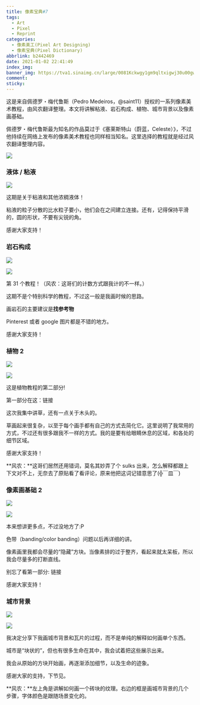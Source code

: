 ```yaml
---
title: 像素宝典#7
tags:
  - Art
  - Pixel
  - Reprint
categories:
  - 像素美工(Pixel Art Designing)
  - 像素宝典(Pixel Dictionary)
abbrlink: b2442469
date: 2021-01-02 22:41:49
index_img:
banner_img: https://tva1.sinaimg.cn/large/0081Kckwgy1gm9qltxigwj30u00gwwh1.jpg
comment:
sticky:
---
```




这是来自佩德罗・梅代鲁斯（Pedro Medeiros，@saint11）授权的一系列像素美术教程，由风农翻译整理。本文将讲解粘液、岩石构成、植物、城市背景以及像素画基础。

<!--more-->

佩德罗・梅代鲁斯最为知名的作品莫过于《塞莱斯特山（蔚蓝，Celeste）》，不过他持续在网络上发布的像素美术教程也同样相当知名。这里选择的教程就是经过风农翻译整理内容。

![](https://tva1.sinaimg.cn/large/0081Kckwgy1gm9qfvi92oj30u008c3z7.jpg)





### 液体 / 粘液

![](https://tva1.sinaimg.cn/large/0081Kckwgy1gm9qetza7hg30e80e8qhl.gif)



这期是关于粘液和其他浓稠液体！

粘液的粒子分散的比水粒子要小，他们会在之间建立连接。还有，记得保持平滑的，圆的形状，不要有尖锐的角。

感谢大家支持！



### 岩石构成

![](https://tva1.sinaimg.cn/large/0081Kckwgy1gm9qewib7rg30e80e8e5k.gif)

![](https://tva1.sinaimg.cn/large/0081Kckwgy1gm9qg9jnrgg30e80e8khw.gif)


第 31 个教程！（风农：这哥们的计数方式跟我计的不一样。）

这期不是个特别科学的教程，不过这一般是我画时候的思路。

画岩石的主要建议是**找参考物**

Pinterest 或者 google 图片都是不错的地方。

感谢大家支持！



### 植物 2

![](https://tva1.sinaimg.cn/large/0081Kckwgy1gm9qeyrjeig30e80e8wy7.gif)

![](https://tva1.sinaimg.cn/large/0081Kckwgy1gm9qf78nveg30e80e8h5q.gif)


这是植物教程的第二部分! 

第一部分在这：链接

这次我集中讲草，还有一点关于木头的。

草画起来很复杂，以至于每个画手都有自己的方式去简化它。这里说明了我常用的方式，不过还有很多跟我不一样的方式。我的是要有给眼睛休息的区域，和各处的细节区域。

感谢大家支持！

**风农：**这哥们居然还用错词，莫名其妙弄了个 sulks 出来，怎么解释都跟上下文对不上，无奈去了原贴看了看评论，原来他把这词记错意思了(╬￣皿￣)



### 像素画基础 2



![](https://tva1.sinaimg.cn/large/0081Kckwgy1gm9qhmeu7kg30e80e8gxf.gif)

![](https://tva1.sinaimg.cn/large/0081Kckwgy1gm9qf1j3gpg30e80e8gy8.gif)


本来想讲更多点，不过没地方了:P

色带（banding/color banding）问题以后再详细的讲。

像素画里我都会尽量的“隐藏”方块。当像素排的过于整齐，看起来就太呆板，所以我会尽量多的打断直线。

别忘了看第一部分: 链接

感谢大家支持！



### 城市背景

![](https://tva1.sinaimg.cn/large/0081Kckwgy1gm9qf237ddg30e80e8x2m.gif)

![](https://tva1.sinaimg.cn/large/0081Kckwgy1gm9qf3ibz2g30e80e8azu.gif)


我决定分享下我画城市背景和瓦片的过程，而不是单纯的解释如何画单个东西。

城市是“块状的”，但也有很多生命在其中，我会试着把这些展示出来。

我会从原始的方块开始画，再逐渐添加细节，以及生命的迹象。

感谢大家的支持，下节见。

**风农：**左上角是讲解如何画一个砖块的纹理。右边的框是画城市背景的几个步骤，字体颜色是跟随场景变化的。

